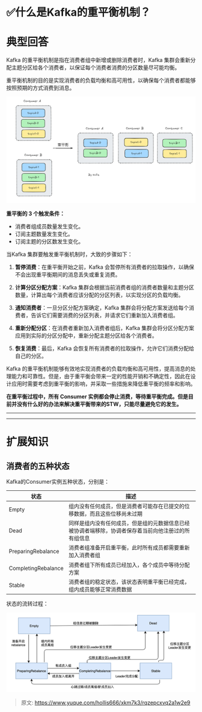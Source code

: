 # ✅什么是Kafka的重平衡机制？

# 典型回答


Kafka 的重平衡机制是指在消费者组中新增或删除消费者时，Kafka 集群会重新分配主题分区给各个消费者，以保证每个消费者消费的分区数量尽可能均衡。



重平衡机制的目的是实现消费者的负载均衡和高可用性，以确保每个消费者都能够按照预期的方式消费到消息。

![1724293958756-14190f4b-7a78-4222-96e5-d17927c88152.png](./img/w93AiiEiRZWdRME3/1724293958756-14190f4b-7a78-4222-96e5-d17927c88152-519363.png)



**重平衡的 3 个触发条件：**



+ 消费者组成员数量发生变化。
+ 订阅主题数量发生变化。
+ 订阅主题的分区数发生变化。



当Kafka 集群要触发重平衡机制时，大致的步骤如下：



1. **暂停消费**：在重平衡开始之前，Kafka 会暂停所有消费者的拉取操作，以确保不会出现重平衡期间的消息丢失或重复消费。



2. **计算分区分配方案**：Kafka 集群会根据当前消费者组的消费者数量和主题分区数量，计算出每个消费者应该分配的分区列表，以实现分区的负载均衡。



3. **通知消费者**：一旦分区分配方案确定，Kafka 集群会将分配方案发送给每个消费者，告诉它们需要消费的分区列表，并请求它们重新加入消费者组。



4. **重新分配分区**：在消费者重新加入消费者组后，Kafka 集群会将分区分配方案应用到实际的分区分配中，重新分配主题分区给各个消费者。



5. **恢复消费**：最后，Kafka 会恢复所有消费者的拉取操作，允许它们消费分配给自己的分区。



Kafka 的重平衡机制能够有效地实现消费者的负载均衡和高可用性，提高消息的处理能力和可靠性。但是，由于重平衡会带来一定的性能开销和不确定性，因此在设计应用时需要考虑到重平衡的影响，并采取一些措施来降低重平衡的频率和影响。



**在重平衡过程中，所有 Consumer 实例都会停止消费，等待重平衡完成。但是目前并没有什么好的办法来解决重平衡带来的STW，只能尽量避免它的发生。**

****

****

# 扩展知识


## 消费者的五种状态


Kafka的Consumer实例五种状态，分别是：





| 状态 | 描述 |
| --- | --- |
| Empty | 组内没有任何成员，但是消费者可能存在已提交的位移数据，而且这些位移尚未过期 |
| Dead | 同样是组内没有任何成员，但是组的元数据信息已经被协调者端移除，协调者保存着当前向他注册过的所有组信息 |
| PreparingRebalance | 消费者组准备开启重平衡，此时所有成员都需要重新加入消费者组 |
| CompletingRebalance | 消费者组下所有成员已经加入，各个成员中等待分配方案 |
| Stable | 消费者组的稳定状态，该状态表明重平衡已经完成，组内成员能够正常消费数据 |


状态的流转过程：





![1678606209834-a484dcf7-dece-4eb1-988b-17ff3affcc5f.png](./img/w93AiiEiRZWdRME3/1678606209834-a484dcf7-dece-4eb1-988b-17ff3affcc5f-142736.png)



> 原文: <https://www.yuque.com/hollis666/xkm7k3/rqzepcxvq2a1w2e9>